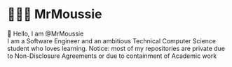 # 👨🏽‍💻 MrMoussie 
👋 Hello, I am @MrMoussie
<br>  I am a Software Engineer and an ambitious Technical Computer Science student who loves learning.
Notice: most of my repositories are private due to Non-Disclosure Agreements or due to containment of Academic work
